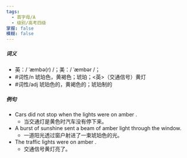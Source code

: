 ```yaml
---
tags:
  - 首字母/A
  - 级别/高考四级
掌握: false
模糊: false
---
```

##### 词义
- 英：/ ˈæmbə(r) /；美：/ ˈæmbər /；
- #词性/n 琥珀色，黄褐色；琥珀；<英>（交通信号）黄灯
- #词性/adj 琥珀色的，黄褐色的；琥珀制的
##### 例句
- Cars did not stop when the lights were on amber .
	- 当交通灯是黄色时汽车没有停下来。
- A burst of sunshine sent a beam of amber light through the window.
	- 一道阳光透过窗户射进了一束琥珀色的光。
- The traffic lights were on amber .
	- 交通信号黄灯亮了。
